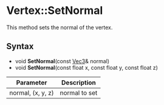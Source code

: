 # Vertex::SetNormal

This method sets the normal of the vertex.

## Syntax

- void **SetNormal**(const [Vec3](Vec3.md)& normal)
- void **SetNormal**(const float x, const float y, const float z)

| Parameter | Description |
|---|---|
| normal, (x, y, z) | normal to set |
